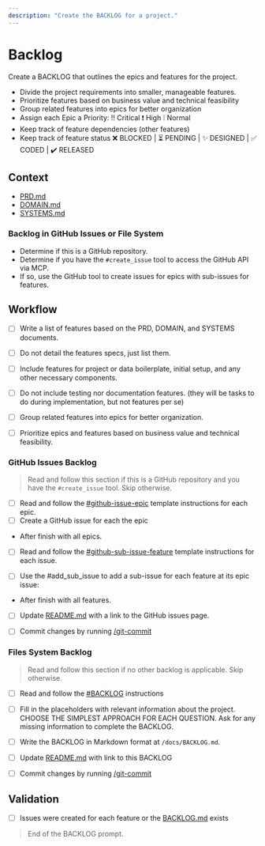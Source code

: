 ```yaml
---
description: "Create the BACKLOG for a project."
---
```


# Backlog

Create a BACKLOG that outlines the epics and features for the project.

- Divide the project requirements into smaller, manageable features.
- Prioritize features based on business value and technical feasibility
- Group related features into epics for better organization
- Assign each Epic a Priority: ‼️ Critical ❗ High ❕ Normal
- Keep track of feature dependencies (other features) 
- Keep track of feature status ❌ BLOCKED | ⏳ PENDING | ✨ DESIGNED | ✅ CODED | ✔️ RELEASED 

## Context

- [PRD.md](/docs/PRD.md)
- [DOMAIN.md](/docs/DOMAIN.md)
- [SYSTEMS.md](/docs/SYSTEMS.md)

### Backlog in GitHub Issues or File System

- Determine if this is a GitHub repository.
- Determine if you have the `#create_issue` tool to access the GitHub API via MCP.
- If so, use the GitHub tool to create issues for epics with sub-issues for features.

## Workflow

- [ ] Write a list of features based on the PRD, DOMAIN, and SYSTEMS documents.

- [ ] Do not detail the features specs, just list them.

- [ ] Include features for project or data boilerplate, initial setup, and any other necessary components.

- [ ] Do not include testing nor documentation features. (they will be tasks to do during implementation, but not features per se)

- [ ] Group related features into epics for better organization.

- [ ] Prioritize epics and features based on business value and technical feasibility.


### GitHub Issues Backlog

 > Read and follow this section if this is a GitHub repository and you have the `#create_issue` tool. Skip otherwise.

- [ ] Read and follow the [#github-issue-epic](../instructions/tpl-github-issue-epic.instructions.md) template instructions for each epic.
- [ ] Create a GitHub issue for each the epic 

- After finish with all epics.

- [ ] Read and follow the [#github-sub-issue-feature](../instructions/tpl-github-sub-issue-feature.instructions.md) template instructions for each issue.

-  [ ] Use the #add_sub_issue to add a sub-issue for each feature at its epic issue:

- After finish with all features.

- [ ] Update [README.md](README.md) with a link to the GitHub issues page.

- [ ] Commit changes by running [/git-commit](git-commit.prompt.md)


### Files System Backlog

 > Read and follow this section if no other backlog is applicable. Skip otherwise.

- [ ] Read and follow the [#BACKLOG](../instructions/tpl-BACKLOG.instructions.md) instructions

- [ ] Fill in the placeholders with relevant information about the project. CHOOSE THE SIMPLEST APPROACH FOR EACH QUESTION. Ask for any missing information to complete the BACKLOG.

- [ ] Write the BACKLOG in Markdown format at `/docs/BACKLOG.md`.

- [ ] Update [README.md](README.md) with link to this BACKLOG

- [ ] Commit changes by running [/git-commit](git-commit.prompt.md)


## Validation

- [ ] Issues were created for each feature or the [BACKLOG.md](/docs/BACKLOG.md) exists

> End of the BACKLOG prompt.
